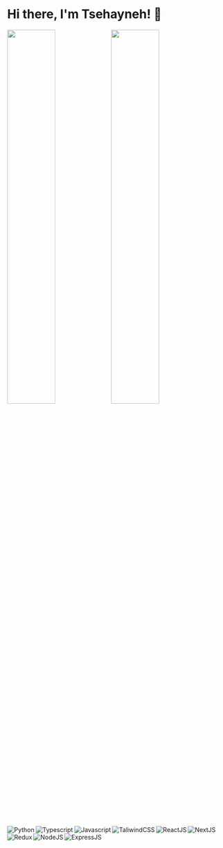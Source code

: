 # Hi there, I'm Tsehayneh! 👋

<!-- Top margin -->

<img align="left" width="47%" src="https://github-readme-stats.vercel.app/api?username=TsehaynehGetaneh&show_icons=true&theme=radical" />
<img align="left" width="47%" src="https://github-readme-stats.vercel.app/api/top-langs/?username=TsehaynehGetaneh&layout=compact" />

<!-- Spacing between stats and badges -->

<img align="left" alt="Python" src="https://img.shields.io/badge/python-3670A0?style=for-the-badge&logo=python&logoColor=ffdd54" />
<img align="left" alt="Typescript" src="https://img.shields.io/badge/typescript-%23007ACC.svg?style=for-the-badge&logo=typescript&logoColor=white" />
<img align="left" alt="Javascript" src="https://img.shields.io/badge/javascript-%23323330.svg?style=for-the-badge&logo=javascript&logoColor=%23F7DF1E)" />
<img align="left" alt="TaliwindCSS" src="https://img.shields.io/badge/tailwindcss-%2338B2AC.svg?style=for-the-badge&logo=tailwind-css&logoColor=white" />
<img align="left" alt="ReactJS" src="https://img.shields.io/badge/react-%2320232a.svg?style=for-the-badge&logo=react&logoColor=%2361DAFB" />
<img align="left" alt="NextJS" src="https://img.shields.io/badge/Next-black?style=for-the-badge&logo=next.js&logoColor=white" />
<img align="left" alt="Redux" src="https://img.shields.io/badge/redux-%23593d88.svg?style=for-the-badge&logo=redux&logoColor=white" />
<img align="left" alt="NodeJS" src="https://img.shields.io/badge/node.js-6DA55F?style=for-the-badge&logo=node.js&logoColor=white" />
<img align="left" alt="ExpressJS" src="https://img.shields.io/badge/express.js-%23404d59.svg?style=for-the-badge&logo=express&logoColor=%2361DAFB)" />

<!-- Bottom margin -->

